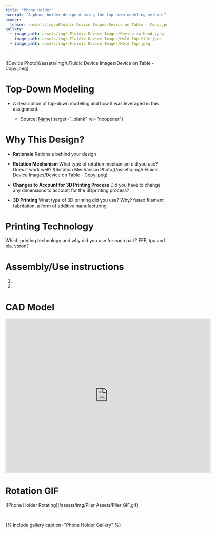 ```yaml
---
title: "Phone Holder"
excerpt: "A phone holder designed using the top-down modeling method."
header:
  teaser: /assets/img/uFluidic Device Images/Device on Table - Copy.jpeg
gallery:
  - image_path: assets/img/uFluidic Device Images/Device in Hand.jpeg
  - image_path: assets/img/uFluidic Device Images/Mold Top-Side.jpeg
  - image_path: assets/img/uFluidic Device Images/Mold Top.jpeg
   
---
```


![Device Photo](/assets/img/uFluidic Device Images/Device on Table - Copy.jpeg)

# Top-Down Modeling

* A description of top-down modeling and how it was leveraged in this assignment.

  * Source: [Name](LINK){:target="_blank" rel="noopener"}


# Why This Design?

* **Rationale** Rationale behind your design

* **Rotation Mechanism** What type of rotation mechanism did you use? Does it work well?
![Rotation Mechanism Photo](/assets/img/uFluidic Device Images/Device on Table - Copy.jpeg)

* **Changes to Account for 3D Printing Process** Did you have to change any dimensions to account for the 3Dprinting process?

* **3D Printing** What type of 3D printing did you use? Why? fused filament fabritation, a form of additive manufacturing


# Printing Technology

Which printing technology and why did you use for each part? 
FFF, tpu and pla, voron?

# Assembly/Use instructions

1. 
2. 


# CAD Model
<iframe src="https://vanderbilt643.autodesk360.com/shares/public/SH286ddQT78850c0d8a4a6dad7d02316b283?mode=embed" width="640" height="480" allowfullscreen="true" webkitallowfullscreen="true" mozallowfullscreen="true"  frameborder="0"></iframe>

<br>

# Rotation GIF
![Phone Holder Rotating](/assets/img/Plier Assets/Plier GIF.gif)

<br>

{% include gallery caption="Phone Holder Gallery" %}
